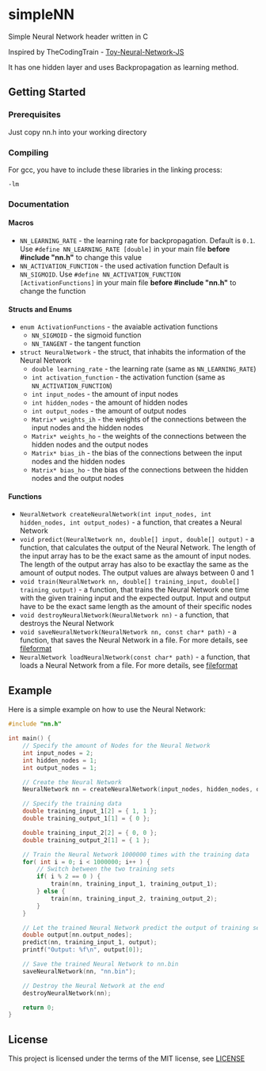 # simpleNN
Simple Neural Network header written in C

Inspired by TheCodingTrain - [Toy-Neural-Network-JS](https://github.com/CodingTrain/Toy-Neural-Network-JS)

It has one hidden layer and uses Backpropagation as learning method.

## Getting Started
### Prerequisites
Just copy nn.h into your working directory 

### Compiling
For gcc, you have to include these libraries in the linking process:
```
-lm
```

### Documentation
#### Macros
* `NN_LEARNING_RATE` - the learning rate for backpropagation. Default is `0.1`. Use `#define NN_LEARNING_RATE [double]` in your main file **before #include "nn.h"** to change this value
* `NN_ACTIVATION_FUNCTION` - the used activation function Default is `NN_SIGMOID`. Use `#define NN_ACTIVATION_FUNCTION [ActivationFunctions]` in your main file **before #include "nn.h"** to change the function

#### Structs and Enums
* `enum ActivationFunctions` - the avaiable activation functions
    * `NN_SIGMOID` - the sigmoid function
    * `NN_TANGENT` - the tangent function
* `struct NeuralNetwork` - the struct, that inhabits the information of the Neural Network
    * `double learning_rate` - the learning rate (same as `NN_LEARNING_RATE`)
    * `int activation_function` - the activation function (same as `NN_ACTIVATION_FUNCTION`)
    * `int input_nodes` - the amount of input nodes
    * `int hidden_nodes` - the amount of hidden nodes
    * `int output_nodes` - the amount of output nodes
    * `Matrix* weights_ih` - the weights of the connections between the input nodes and the hidden nodes
    * `Matrix* weights_ho` - the weights of the connections between the hidden nodes and the output nodes
    * `Matrix* bias_ih` - the bias of the connections between the input nodes and the hidden nodes
    * `Matrix* bias_ho` - the bias of the connections between the hidden nodes and the output nodes

#### Functions
* `NeuralNetwork createNeuralNetwork(int input_nodes, int hidden_nodes, int output_nodes)` - a function, that creates a Neural Network
* `void predict(NeuralNetwork nn, double[] input, double[] output)` - a function, that calculates the output of the Neural Network. The length of the input array has to be the exact same as the amount of input nodes. The length of the output array has also to be exactlay the same as the amount of output nodes. The output values are always between 0 and 1
* `void train(NeuralNetwork nn, double[] training_input, double[] training_output)` - a function, that trains the Neural Network one time with the given training input and the expected output. Input and output have to be the exact same length as the amount of their specific nodes
* `void destroyNeuralNetwork(NeuralNetwork nn)` - a function, that destroys the Neural Network
* `void saveNeuralNetwork(NeuralNetwork nn, const char* path)` - a function, that saves the Neural Network in a file. For more details, see [fileformat](fileformat/FILEFORMAT.md)
* `NeuralNetwork loadNeuralNetwork(const char* path)` - a function, that loads a Neural Network from a file. For more details, see [fileformat](fileformat/FILEFORMAT.md)

## Example
Here is a simple example on how to use the Neural Network:

``` c
#include "nn.h"

int main() {
    // Specify the amount of Nodes for the Neural Network
    int input_nodes = 2;
    int hidden_nodes = 1;
    int output_nodes = 1;

    // Create the Neural Network
    NeuralNetwork nn = createNeuralNetwork(input_nodes, hidden_nodes, output_nodes);

    // Specify the training data
    double training_input_1[2] = { 1, 1 };
    double training_output_1[1] = { 0 };

    double training_input_2[2] = { 0, 0 };
    double training_output_2[1] = { 1 };

    // Train the Neural Network 1000000 times with the training data
    for( int i = 0; i < 1000000; i++ ) {
        // Switch between the two training sets
        if( i % 2 == 0 ) {
            train(nn, training_input_1, training_output_1);
        } else {
            train(nn, training_input_2, training_output_2);
        }
    }

    // Let the trained Neural Network predict the output of training set 1 (should be close to 0)
    double output[nn.output_nodes]; 
    predict(nn, training_input_1, output);
    printf("Output: %f\n", output[0]);

    // Save the trained Neural Network to nn.bin
    saveNeuralNetwork(nn, "nn.bin");

    // Destroy the Neural Network at the end
    destroyNeuralNetwork(nn);

    return 0;
}
```
## License
This project is licensed under the terms of the MIT license, see [LICENSE](LICENSE)